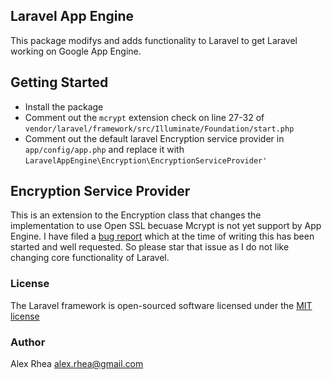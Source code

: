 ## Laravel App Engine
This package modifys and adds functionality to Laravel to get Laravel working on Google App Engine.

## Getting Started

* Install the package
* Comment out the `mcrypt` extension check on line 27-32 of `vendor/laravel/framework/src/Illuminate/Foundation/start.php`
* Comment out the default laravel Encryption service provider in `app/config/app.php` and replace it with `LaravelAppEngine\Encryption\EncryptionServiceProvider'`

## Encryption Service Provider
This is an extension to the Encryption class that changes the implementation to use Open SSL becuase Mcrypt is not yet support by App Engine. I have filed a [bug report](https://code.google.com/p/googleappengine/issues/detail?id=9332&q=language%3DPHP&colspec=ID%20Type%20Component%20Status%20Stars%20Summary%20Language%20Priority%20Owner%20Log) which at the time of writing this has been started and well requested. So please star that issue as I do not like changing core functionality of Laravel.


### License
The Laravel framework is open-sourced software licensed under the [MIT license](http://opensource.org/licenses/MIT)

### Author

Alex Rhea
alex.rhea@gmail.com

